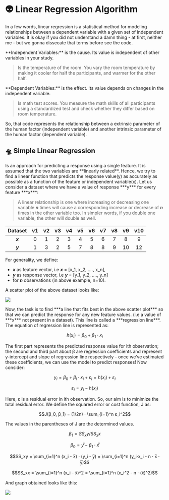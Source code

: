 <h1> 👽 Linear Regression Algorithm </h1>

<p>In a few words, linear regression is a statistical method for modeling relationships between a dependent variable with a given set of independent variables. It is okay if you did not understand a damn thing - at first, neither me - but we gonna dissecate that terms before see the code.</p>

<p> **Independent Variables:** is the cause. Its value is independent of other variables in your study. </p>

> Is the temperature of the room. You vary the room temperature by making it cooler for half the participants, and warmer for the other half.

<p> **Dependent Variables:** is the effect. Its value depends on changes in the independent variable.</p>

> Is math test scores. You measure the math skills of all participants using a standardized test and check whether they differ based on room temperature.

<p> So, that code represents the relationship between a extrinsic parameter of the human factor (independent variable) and another intrinsic parameter of the human factor (dependent variable).</p>

<h2>🛸 Simple Linear Regression </h2>
<p>Is an approach for predicting a response using a single feature. It is assumed that the two variables are **linearly related**. Hence, we try to find a linear function that predicts the response value(y) as accurately as possible as a function of the feature or independent variable(x). Let us consider a dataset where we have a value of response ***y*** for every feature ***x***:</p>

>A linear relationship is one where increasing or decreasing one variable ***n*** times will cause a corresponding increase or decrease of ***n*** times in the other variable too. In simpler words, if you double one variable, the other will double as well.

Dataset | v1 | v2 | v3 | v4 | v5 | v6 | v7 | v8 | v9 | v10
|:-----:|:-:|:-:|:-:|:-:|:-:|:-:|:-:|:-:|:-:|:-:|
***x*** | 0 | 1 | 2 | 3 | 4 | 5 | 6 | 7 | 8 | 9 |
***y*** | 1 | 3 | 2 | 5 | 7 | 8 | 8 | 9 | 10 | 12 |

<p> For generality, we define:</p>

- ***x*** as feature vector, i.e ***x*** = [x_1, x_2, …., x_n],
- ***y*** as response vector, i.e ***y*** = [y_1, y_2, …., y_n]
- for ***n*** observations (in above example, n=10).

<p> A scatter plot of the above dataset looks like: </p>

![](https://media.geeksforgeeks.org/wp-content/uploads/python-linear-regression-1.png)

<p>Now, the task is to find ***a line that fits best in the above scatter plot*** so that we can predict the response for any new feature values. (i.e a value of ***x*** not present in a dataset). This line is called a ***regression line***. The equation of regression line is represented as: </p>

$$h(x_i)= β_0 + β_1 ⋅ x_i$$

<p>The first part represents the predicted response value for ith observation; the second and third part about β are regression coefficients and represent y-intercept and slope of regression line respectively - once we’ve estimated these coefficients, we can use the model to predict responses! Now consider:</p>

$$y_i = β_0 + β_i ⋅ x_i + ε_i  = h(x_i) + ε_i$$

$$ε_i = y_i - h(x_i)$$

<p>Here, ε is a residual error in ith observation.  So, our aim is to minimize the total residual error. We define the squared error or cost function, J as: </p>

$$J(β_0, β_1) = (1/2n) ⋅ \sum_{i=1}^n ε_i^2$$

<p>The values in the parentheses of J are the determined values.</p>

$$β_1 = SS_xy/SS_xx$$

$$β_0 = y̅ -β _1 ⋅ x̅$$

$$SS_xy = \sum_{i=1}^n (x_i - x̅) ⋅ (y_i - y̅) = \sum_{i=1}^n (y_i⋅x_i - n ⋅ x̅ ⋅ y̅)$$

$$SS_xx = \sum_{i=1}^n (x_i - x̅)^2 = \sum_{i=1}^n (x_i^2 - n ⋅ (x̅)^2)$$

<p>And graph obtained looks like this:</p>

![](https://media.geeksforgeeks.org/wp-content/uploads/python-linear-regression-2.png)
